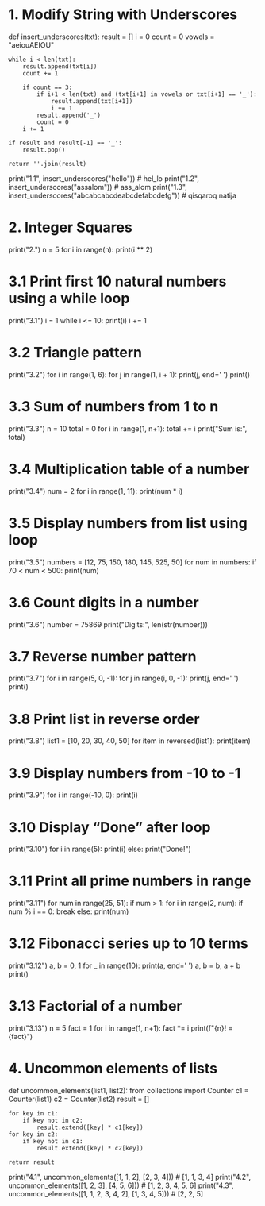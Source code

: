 
# 1. Modify String with Underscores
def insert_underscores(txt):
    result = []
    i = 0
    count = 0
    vowels = "aeiouAEIOU"

    while i < len(txt):
        result.append(txt[i])
        count += 1

        if count == 3:
            if i+1 < len(txt) and (txt[i+1] in vowels or txt[i+1] == '_'):
                result.append(txt[i+1])
                i += 1
            result.append('_')
            count = 0
        i += 1

    if result and result[-1] == '_':
        result.pop()

    return ''.join(result)

print("1.1", insert_underscores("hello"))              # hel_lo
print("1.2", insert_underscores("assalom"))            # ass_alom
print("1.3", insert_underscores("abcabcabcdeabcdefabcdefg"))  # qisqaroq natija



# 2. Integer Squares
print("2.")
n = 5
for i in range(n):
    print(i ** 2)



# 3.1 Print first 10 natural numbers using a while loop
print("3.1")
i = 1
while i <= 10:
    print(i)
    i += 1

# 3.2 Triangle pattern
print("3.2")
for i in range(1, 6):
    for j in range(1, i + 1):
        print(j, end=' ')
    print()

# 3.3 Sum of numbers from 1 to n
print("3.3")
n = 10
total = 0
for i in range(1, n+1):
    total += i
print("Sum is:", total)

# 3.4 Multiplication table of a number
print("3.4")
num = 2
for i in range(1, 11):
    print(num * i)

# 3.5 Display numbers from list using loop
print("3.5")
numbers = [12, 75, 150, 180, 145, 525, 50]
for num in numbers:
    if 70 < num < 500:
        print(num)

# 3.6 Count digits in a number
print("3.6")
number = 75869
print("Digits:", len(str(number)))

# 3.7 Reverse number pattern
print("3.7")
for i in range(5, 0, -1):
    for j in range(i, 0, -1):
        print(j, end=' ')
    print()

# 3.8 Print list in reverse order
print("3.8")
list1 = [10, 20, 30, 40, 50]
for item in reversed(list1):
    print(item)

# 3.9 Display numbers from -10 to -1
print("3.9")
for i in range(-10, 0):
    print(i)

# 3.10 Display “Done” after loop
print("3.10")
for i in range(5):
    print(i)
else:
    print("Done!")

# 3.11 Print all prime numbers in range
print("3.11")
for num in range(25, 51):
    if num > 1:
        for i in range(2, num):
            if num % i == 0:
                break
        else:
            print(num)

# 3.12 Fibonacci series up to 10 terms
print("3.12")
a, b = 0, 1
for _ in range(10):
    print(a, end=' ')
    a, b = b, a + b
print()

# 3.13 Factorial of a number
print("3.13")
n = 5
fact = 1
for i in range(1, n+1):
    fact *= i
print(f"{n}! = {fact}")


# 4. Uncommon elements of lists
def uncommon_elements(list1, list2):
    from collections import Counter
    c1 = Counter(list1)
    c2 = Counter(list2)
    result = []

    for key in c1:
        if key not in c2:
            result.extend([key] * c1[key])
    for key in c2:
        if key not in c1:
            result.extend([key] * c2[key])

    return result

print("4.1", uncommon_elements([1, 1, 2], [2, 3, 4]))             # [1, 1, 3, 4]
print("4.2", uncommon_elements([1, 2, 3], [4, 5, 6]))             # [1, 2, 3, 4, 5, 6]
print("4.3", uncommon_elements([1, 1, 2, 3, 4, 2], [1, 3, 4, 5])) # [2, 2, 5]


